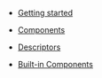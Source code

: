 - [Getting started](/#fugaziio)

- [Components](components.md)

- [Descriptors](descriptors.md)

- [Built-in Components](builtins/)